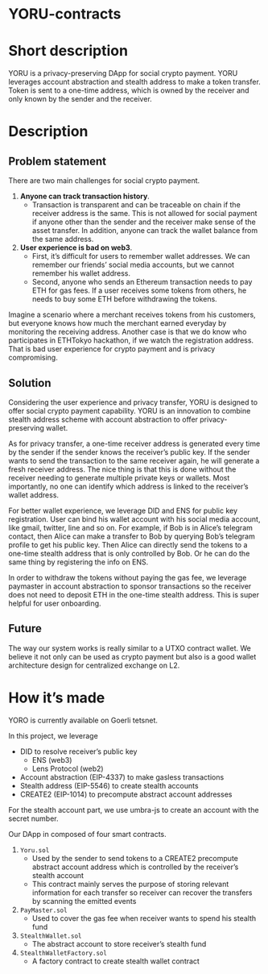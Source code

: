 # YORU-contracts

# Short description

YORU is a privacy-preserving DApp for social crypto payment. YORU leverages account abstraction and stealth address to make a token transfer. Token is sent to a one-time address, which is owned by the receiver and only known by the sender and the receiver.

# Description

## Problem statement 

There are two main challenges for social crypto payment.
1. **Anyone can track transaction history**.
	* Transaction is transparent and can be traceable on chain if the receiver address is the same. This is not allowed for social payment if anyone other than the sender and the receiver make sense of the asset transfer. In addition, anyone can track the wallet balance from the same address. 
2. **User experience is bad on web3**.
	* First, it’s difficult for users to remember wallet addresses. We can remember our friends’ social media accounts, but we cannot remember his wallet address.
	* Second, anyone who sends an Ethereum transaction needs to pay ETH for gas fees. If a user receives some tokens from others, he needs to buy some ETH before withdrawing the tokens. 

Imagine a scenario where a merchant receives tokens from his customers, but everyone knows how much the merchant earned everyday by monitoring the receiving address. Another case is that we do know who participates in ETHTokyo hackathon, if we watch the registration address. That is bad user experience  for crypto payment and is privacy compromising. 

## Solution 

Considering the user experience and privacy transfer, YORU is designed to offer social crypto payment capability. YORU is an innovation to combine stealth address scheme with account abstraction to offer privacy-preserving wallet. 

As for privacy transfer, a one-time receiver address is generated every time by the sender if the sender knows the receiver’s public key. If the sender wants to send the transaction to the same receiver again, he will generate a fresh receiver address. The nice thing is that this is done without the receiver needing to generate multiple private keys or wallets. Most importantly, no one can identify which address is linked to the receiver’s wallet address.

For better wallet experience, we leverage DID and ENS for public key registration. User can bind his wallet account with his social media account, like gmail, twitter, line and so on. For example, if Bob is in Alice’s telegram contact, then Alice can make a transfer to Bob by querying Bob’s telegram profile to get his public key. Then Alice can directly send the tokens to a one-time stealth address that is only controlled by Bob. Or he can do the same thing by registering the info on ENS.

In order to withdraw the tokens without paying the gas fee, we leverage paymaster in account abstraction to sponsor transactions so the receiver does not need to deposit ETH in the one-time stealth address. This is super helpful for user onboarding. 


## Future

The way our system works is really similar to a UTXO contract wallet. We believe it not only can be used as crypto payment but also is a good wallet architecture design for centralized exchange on L2. 




# How it’s made


YORO is currently available on Goerli tetsnet. 

In this project, we leverage 

* DID to resolve receiver’s public key
   * ENS (web3)
   * Lens Protocol (web2)  
* Account abstraction (EIP-4337) to make gasless transactions
* Stealth address (EIP-5546) to create stealth accounts
* CREATE2 (EIP-1014) to precompute abstract account addresses

For the stealth account part, we use umbra-js to create an account with the secret number. 

Our DApp in composed of four smart contracts.
 
1. `Yoru.sol`
   * Used by the sender to send tokens to a CREATE2 precompute abstract account address which is controlled by the receiver’s stealth account
   * This contract mainly serves the purpose of storing relevant information for each transfer so receiver can recover the transfers by scanning the emitted events
2. `PayMaster.sol`
   * Used to cover the gas fee when receiver wants to spend his stealth fund
3. `StealthWallet.sol`
   * The abstract account to store receiver’s stealth fund
4. `StealthWalletFactory.sol`
    * A factory contract to create stealth wallet contract  

